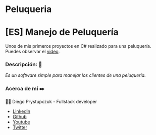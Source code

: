 # Peluqueria


# [ES] Manejo de Peluquería
Unos de mis primeros proyectos en C# realizado para una peluquería. Puedes observar el [video](https://youtu.be/venyxoI--KQ).

### Descripción: :rocket:
_Es un software simple para manejar los clientes de una peluquería._

### Acerca de mí ✒️
:man_technologist: Diego Prystupczuk - Fullstack developer 
- [Linkedin](https://www.linkedin.com/in/diegoprystupczuk/)
- [Github](https://github.com/drprystupczuk)
- [Youtube](https://www.youtube.com/channel/UCSeVAET6K1b8HLVULdzluXg)
- [Twitter](https://twitter.com/DPrystupczuk)
